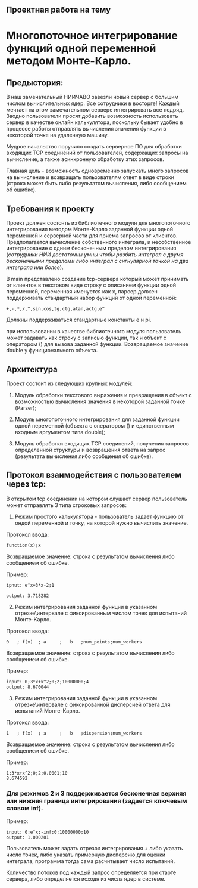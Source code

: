 ## Проектная работа на тему

# Многопоточное интегрирование функций одной переменной методом Монте-Карло.

## Предыстория:

В наш замечательный НИИЧАВО завезли новый сервер с большим числом вычислительных ядер. Все сотрудники в восторге! Каждый мечтает на этом замечательном сервере интегрировать все подряд. Заодно пользователи просят добавить возможность использовать сервер в качестве онлайн калькулятора, поскольку бывает удобно в процессе работы отправлять вычисления значения функции в некоторой точке на удаленную машину.

Мудрое начальство поручило создать серверное ПО для обработки входящих TCP соединений от пользователей, содержащих запросы на вычисление, а также асинхронную обработку этих запросов. 

Главная цель - возможность одновременно запускать много запросов на вычисление и возвращать пользователям ответ в виде строки (строка может быть либо результатом вычисления, либо сообщением об ошибке).

## Требования к проекту

Проект должен состоять из библиотечного модуля для многопоточного интегрирования методом Монте-Карло заданной функции одной переменной и серверной части для приема запросов от клиентов. Предполагается вычисление собственного интеграла, и несобственное интегрирование с одним бесконечным пределом интегрирования (*сотрудники НИИ достаточны умны чтобы разбить интеграл с двумя бесконечными предалами либо интеграл с сигнулярной точкой на два интеграла или более*).

В main представлено создание tcp-сервера который может принимать от клиентов в текстовом виде строку с описанием функции одной переменной, переменная именуется как х, парсер должен поддерживать стандартный набор функций от одной переменной:

```
+,-,*,/,^,sin,cos,tg,ctg,atan,actg,e^
```

Должны поддерживаться стандартные константы e и pi.

при использовании в качестве библиотечного модуля пользователь может задавать как строку с записью функции, так и объект с оператором () для вызова заданной функции. Возвращаемое значение double у функционального объекта.

## Архитектура

Проект состоит из следующих крупных модулей:

1) Модуль обработки текстового выражения и превращения в объект с возможностью вычисления значения в некоторой заданной точке (Parser);

2) Модуль многопоточного интегрирования для заданной функции одной переменной (объекта с оператором () и единственным входным аргументом типа double);

3) Модуль обработки входящих TCP соединений, получения запросов определенной структуры и возвращения ответа на запрос (результата вычисления либо сообщения об ошибке).

## Протокол взаимодействия с пользователем через tcp:

В открытом tcp соединении на котором слушает сервер пользователь может отправлять 3 типа строковых запросов:

1) Режим простого калькулятора - пользователь задает функцию от ондой переменной и точку, на которой нужно вычислить значение.

Протокол ввода:

```
function(x);x
```

Возвращаемое значение: строка с результатом вычисления либо сообщением об ошибке.

Пример:

```
ipnut: e^x+3*x-2;1

output: 3.718282
```

2) Режим интегрирования заданной функции в указанном отрезке\интервале с фиксированным числом точек для испытаний Монте-Карло.

Протокол ввода:

```
0   ; f(x)  ; a     ;   b   ;num_points;num_workers
```
Возвращаемое значение: строка с результатом вычисления либо сообщением об ошибке.

Пример:

```
input: 0;3*x+x^2;0;2;10000000;4
output: 8.670044
```

3) Режим интегрирования заданной функции в указанном отрезке\интервале с фиксированной дисперсией ответа для испытаний Монте-Карло.

Протокол ввода:

```
1   ; f(x)  ; a     ;   b   ;dispersion;num_workers
```
Возвращаемое значение: строка с результатом вычисления либо сообщением об ошибке.

Пример:

```
1;3*x+x^2;0;2;0.0001;10
8.674592
```

### Для режимов 2 и 3 поддерживается бесконечная верхняя или нижняя граница интегрирования (задается ключевым словом inf). 

Пример:
```
input: 0;e^x;-inf;0;10000000;10
output: 1.000201
```

Пользователь может задать отрезок интегрирования + либо указать число точек, либо указать примерную дисперсию для оценки интеграла, программа тогда сама расчитывает число испытаний. 

Количество потоков под каждый запрос определяется при старте сервера, либо определяется исходя из числа ядер в системе.


